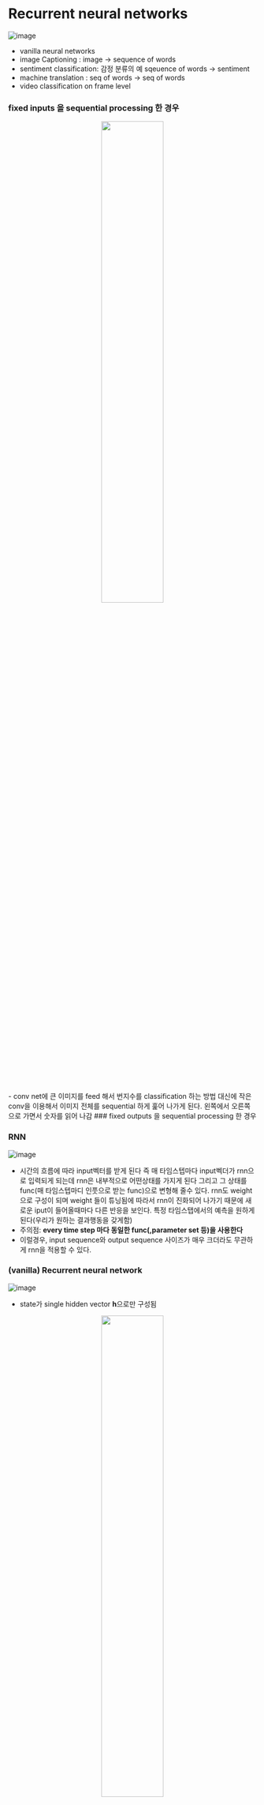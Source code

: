 # Recurrent neural networks
![image](https://user-images.githubusercontent.com/56099627/71337998-88925b00-2591-11ea-9e87-60e772815648.png)  
- vanilla neural networks
- image Captioning : image -> sequence of words
- sentiment classification: 감정 분류의 예 sqeuence of words -> sentiment
- machine translation : seq of words -> seq of words
- video classification on frame level

### fixed inputs 을 sequential processing 한 경우
<p align="center"><img width="50%" src="https://user-images.githubusercontent.com/56099627/71338919-fd1ac900-2594-11ea-8cb9-9aa43d0a3e91.png" /></p>  
- conv net에 큰 이미지를 feed 해서 번지수를 classification 하는 방법 대신에 작은 conv을 이용해서 이미지 전체를 sequential 하게 훑어 나가게 된다. 왼쪽에서 오른쪽으로 가면서 숫자를 읽어 나감
### fixed outputs 을 sequential processing 한 경우

### RNN
![image](https://user-images.githubusercontent.com/56099627/71339634-6b608b00-2597-11ea-97d6-35ea75eb2b3b.png)  
- 시간의 흐름에 따라 input벡터를 받게 된다 즉 매 타임스텝마다 input벡더가 rnn으로 입력되게 되는데 rnn은 내부적으로 어떤상태를 가지게 된다 그리고 그 상태를 func(매 타임스텝마디 인풋으로 받는 func)으로 변형해 줄수 있다. rnn도 weight으로 구성이 되며 weight 들이 튜닝됨에 따라서 rnn이 진화되어 나가기 때문에 새로운 iput이 들어올때마다 다른 반응을 보인다. 특정 타임스탭에서의 예측을 원하게 된다(우리가 원하는 결과행동을 갖게함)  
- 주의점: **every time step 마다 동일한 func(,parameter set 등)을 사용한다**  
- 이럴경우, input sequence와 output sequence 사이즈가 매우 크더라도 무관하게 rnn을 적용할 수 있다.

### (vanilla) Recurrent neural network
![image](https://user-images.githubusercontent.com/56099627/71340037-ce065680-2598-11ea-86fc-b62b8489ccc7.png)  
- state가 single hidden vector **h**으로만 구성됨
<p align="center"><img width="50%" src="https://user-images.githubusercontent.com/56099627/71340452-402b6b00-259a-11ea-8b88-50e730790c44.png" /></p>  
-예측값과 타겟값 사이 오차(sofmax 함수를 통해 오차 구함)를 구하고 backpropagatioin을 해주어 gradient을 통해 학습해 나간다.
- every time step 마다 동일한 parameter set을 사용해야 하므로 W_hy, W_hh, W_xh가 매 단계에서 사용하는 피라미터가 동일하다
- 
<div class="colorscripter-code" style="color:#f0f0f0;font-family:Consolas, 'Liberation Mono', Menlo, Courier, monospace !important; position:relative !important;overflow:auto"><table class="colorscripter-code-table" style="margin:0;padding:0;border:none;background-color:#272727;border-radius:4px;" cellspacing="0" cellpadding="0"><tr><td style="padding:6px;border-right:2px solid #4f4f4f"><div style="margin:0;padding:0;word-break:normal;text-align:right;color:#aaa;font-family:Consolas, 'Liberation Mono', Menlo, Courier, monospace !important;line-height:130%"><div style="line-height:130%">1</div><div style="line-height:130%">2</div><div style="line-height:130%">3</div><div style="line-height:130%">4</div><div style="line-height:130%">5</div><div style="line-height:130%">6</div><div style="line-height:130%">7</div><div style="line-height:130%">8</div><div style="line-height:130%">9</div><div style="line-height:130%">10</div><div style="line-height:130%">11</div><div style="line-height:130%">12</div><div style="line-height:130%">13</div><div style="line-height:130%">14</div><div style="line-height:130%">15</div><div style="line-height:130%">16</div><div style="line-height:130%">17</div><div style="line-height:130%">18</div><div style="line-height:130%">19</div><div style="line-height:130%">20</div><div style="line-height:130%">21</div><div style="line-height:130%">22</div><div style="line-height:130%">23</div><div style="line-height:130%">24</div><div style="line-height:130%">25</div><div style="line-height:130%">26</div><div style="line-height:130%">27</div><div style="line-height:130%">28</div><div style="line-height:130%">29</div><div style="line-height:130%">30</div><div style="line-height:130%">31</div><div style="line-height:130%">32</div><div style="line-height:130%">33</div><div style="line-height:130%">34</div><div style="line-height:130%">35</div><div style="line-height:130%">36</div><div style="line-height:130%">37</div><div style="line-height:130%">38</div><div style="line-height:130%">39</div><div style="line-height:130%">40</div><div style="line-height:130%">41</div><div style="line-height:130%">42</div><div style="line-height:130%">43</div><div style="line-height:130%">44</div><div style="line-height:130%">45</div><div style="line-height:130%">46</div><div style="line-height:130%">47</div><div style="line-height:130%">48</div><div style="line-height:130%">49</div><div style="line-height:130%">50</div><div style="line-height:130%">51</div><div style="line-height:130%">52</div><div style="line-height:130%">53</div><div style="line-height:130%">54</div><div style="line-height:130%">55</div><div style="line-height:130%">56</div><div style="line-height:130%">57</div><div style="line-height:130%">58</div><div style="line-height:130%">59</div><div style="line-height:130%">60</div><div style="line-height:130%">61</div><div style="line-height:130%">62</div><div style="line-height:130%">63</div><div style="line-height:130%">64</div><div style="line-height:130%">65</div><div style="line-height:130%">66</div><div style="line-height:130%">67</div><div style="line-height:130%">68</div><div style="line-height:130%">69</div><div style="line-height:130%">70</div><div style="line-height:130%">71</div><div style="line-height:130%">72</div><div style="line-height:130%">73</div><div style="line-height:130%">74</div><div style="line-height:130%">75</div><div style="line-height:130%">76</div><div style="line-height:130%">77</div><div style="line-height:130%">78</div><div style="line-height:130%">79</div><div style="line-height:130%">80</div><div style="line-height:130%">81</div><div style="line-height:130%">82</div><div style="line-height:130%">83</div><div style="line-height:130%">84</div><div style="line-height:130%">85</div><div style="line-height:130%">86</div><div style="line-height:130%">87</div><div style="line-height:130%">88</div><div style="line-height:130%">89</div><div style="line-height:130%">90</div><div style="line-height:130%">91</div><div style="line-height:130%">92</div><div style="line-height:130%">93</div><div style="line-height:130%">94</div><div style="line-height:130%">95</div><div style="line-height:130%">96</div><div style="line-height:130%">97</div><div style="line-height:130%">98</div><div style="line-height:130%">99</div><div style="line-height:130%">100</div><div style="line-height:130%">101</div><div style="line-height:130%">102</div><div style="line-height:130%">103</div><div style="line-height:130%">104</div><div style="line-height:130%">105</div><div style="line-height:130%">106</div><div style="line-height:130%">107</div><div style="line-height:130%">108</div><div style="line-height:130%">109</div><div style="line-height:130%">110</div><div style="line-height:130%">111</div><div style="line-height:130%">112</div><div style="line-height:130%">113</div><div style="line-height:130%">114</div><div style="line-height:130%">115</div><div style="line-height:130%">116</div><div style="line-height:130%">117</div><div style="line-height:130%">118</div><div style="line-height:130%">119</div><div style="line-height:130%">120</div><div style="line-height:130%">121</div><div style="line-height:130%">122</div><div style="line-height:130%">123</div><div style="line-height:130%">124</div><div style="line-height:130%">125</div><div style="line-height:130%">126</div><div style="line-height:130%">127</div><div style="line-height:130%">128</div><div style="line-height:130%">129</div><div style="line-height:130%">130</div><div style="line-height:130%">131</div><div style="line-height:130%">132</div><div style="line-height:130%">133</div><div style="line-height:130%">134</div><div style="line-height:130%">135</div><div style="line-height:130%">136</div><div style="line-height:130%">137</div><div style="line-height:130%">138</div><div style="line-height:130%">139</div><div style="line-height:130%">140</div><div style="line-height:130%">141</div><div style="line-height:130%">142</div><div style="line-height:130%">143</div><div style="line-height:130%">144</div><div style="line-height:130%">145</div><div style="line-height:130%">146</div><div style="line-height:130%">147</div><div style="line-height:130%">148</div><div style="line-height:130%">149</div><div style="line-height:130%">150</div><div style="line-height:130%">151</div><div style="line-height:130%">152</div><div style="line-height:130%">153</div><div style="line-height:130%">154</div><div style="line-height:130%">155</div><div style="line-height:130%">156</div><div style="line-height:130%">157</div><div style="line-height:130%">158</div><div style="line-height:130%">159</div><div style="line-height:130%">160</div><div style="line-height:130%">161</div><div style="line-height:130%">162</div><div style="line-height:130%">163</div><div style="line-height:130%">164</div><div style="line-height:130%">165</div><div style="line-height:130%">166</div><div style="line-height:130%">167</div><div style="line-height:130%">168</div><div style="line-height:130%">169</div><div style="line-height:130%">170</div><div style="line-height:130%">171</div><div style="line-height:130%">172</div><div style="line-height:130%">173</div><div style="line-height:130%">174</div><div style="line-height:130%">175</div><div style="line-height:130%">176</div></div></td><td style="padding:6px 0;text-align:left"><div style="margin:0;padding:0;color:#f0f0f0;font-family:Consolas, 'Liberation Mono', Menlo, Courier, monospace !important;line-height:130%"><div style="padding:0 6px; white-space:pre; line-height:130%">Skip&nbsp;to&nbsp;content</div><div style="padding:0 6px; white-space:pre; line-height:130%">&nbsp;</div><div style="padding:0 6px; white-space:pre; line-height:130%">Search…</div><div style="padding:0 6px; white-space:pre; line-height:130%">All&nbsp;gists</div><div style="padding:0 6px; white-space:pre; line-height:130%">Back&nbsp;to&nbsp;GitHub</div><div style="padding:0 6px; white-space:pre; line-height:130%">@hihijimin&nbsp;</div><div style="padding:0 6px; white-space:pre; line-height:130%">@MinjeJeon&nbsp;MinjeJeon<span style="color:#0086b3"></span><span style="color:#ff3399">/</span>min<span style="color:#0086b3"></span><span style="color:#ff3399">-</span>char<span style="color:#0086b3"></span><span style="color:#ff3399">-</span>rnn.py</div><div style="padding:0 6px; white-space:pre; line-height:130%">forked&nbsp;<span style="color:#ff3399">from</span>&nbsp;karpathy<span style="color:#0086b3"></span><span style="color:#ff3399">/</span>min<span style="color:#0086b3"></span><span style="color:#ff3399">-</span>char<span style="color:#0086b3"></span><span style="color:#ff3399">-</span>rnn.py</div><div style="padding:0 6px; white-space:pre; line-height:130%">Last&nbsp;active&nbsp;<span style="color:#c10aff">8</span>&nbsp;months&nbsp;ago&nbsp;•&nbsp;Report&nbsp;abuse</div><div style="padding:0 6px; white-space:pre; line-height:130%"><span style="color:#c10aff">1</span></div><div style="padding:0 6px; white-space:pre; line-height:130%"><span style="color:#c10aff">3</span></div><div style="padding:0 6px; white-space:pre; line-height:130%">&nbsp;Code&nbsp;Revisions&nbsp;<span style="color:#c10aff">16</span>&nbsp;Stars&nbsp;<span style="color:#c10aff">1</span>&nbsp;Forks&nbsp;<span style="color:#c10aff">3</span></div><div style="padding:0 6px; white-space:pre; line-height:130%"><span style="color:#0086b3"></span><span style="color:#ff3399">&lt;</span>script&nbsp;src<span style="color:#0086b3"></span><span style="color:#ff3399">=</span><span style="color:#ffd500">"https://gist.github.com/MinjeJeon/8f50693f0a986419ab2dda35753acb1f.js"</span><span style="color:#0086b3"></span><span style="color:#ff3399">&gt;</span><span style="color:#0086b3"></span><span style="color:#ff3399">&lt;</span><span style="color:#0086b3"></span><span style="color:#ff3399">/</span>script<span style="color:#0086b3"></span><span style="color:#ff3399">&gt;</span></div><div style="padding:0 6px; white-space:pre; line-height:130%">&nbsp;&nbsp;</div><div style="padding:0 6px; white-space:pre; line-height:130%">min<span style="color:#0086b3"></span><span style="color:#ff3399">-</span>char<span style="color:#0086b3"></span><span style="color:#ff3399">-</span>rnn&nbsp;한글&nbsp;주석&nbsp;추가</div><div style="padding:0 6px; white-space:pre; line-height:130%">&nbsp;min<span style="color:#0086b3"></span><span style="color:#ff3399">-</span>char<span style="color:#0086b3"></span><span style="color:#ff3399">-</span>rnn.py</div><div style="padding:0 6px; white-space:pre; line-height:130%"><span style="color:#ffd500">""</span><span style="color:#ffd500">"</span></div><div style="padding:0 6px; white-space:pre; line-height:130%"><span style="color:#ffd500">Minimal&nbsp;character-level&nbsp;Vanilla&nbsp;RNN&nbsp;model.&nbsp;Written&nbsp;by&nbsp;Andrej&nbsp;Karpathy&nbsp;(@karpathy)</span></div><div style="padding:0 6px; white-space:pre; line-height:130%"><span style="color:#ffd500">BSD&nbsp;license</span></div><div style="padding:0 6px; white-space:pre; line-height:130%"><span style="color:#ffd500">python&nbsp;3에서&nbsp;실행&nbsp;가능하도록&nbsp;수정,&nbsp;한글&nbsp;해설&nbsp;추가</span></div><div style="padding:0 6px; white-space:pre; line-height:130%"><span style="color:#ffd500">"</span><span style="color:#ffd500">""</span></div><div style="padding:0 6px; white-space:pre; line-height:130%"><span style="color:#ff3399">import</span>&nbsp;numpy&nbsp;as&nbsp;np</div><div style="padding:0 6px; white-space:pre; line-height:130%">&nbsp;</div><div style="padding:0 6px; white-space:pre; line-height:130%"><span style="color:#999999">#&nbsp;데이터를&nbsp;불러오고,&nbsp;글자-벡터&nbsp;간&nbsp;상호&nbsp;변환&nbsp;매핑&nbsp;준비&nbsp;</span></div><div style="padding:0 6px; white-space:pre; line-height:130%">data&nbsp;<span style="color:#0086b3"></span><span style="color:#ff3399">=</span>&nbsp;<span style="color:#4be6fa">open</span>(<span style="color:#ffd500">'input.txt'</span>,&nbsp;<span style="color:#ffd500">'r'</span>).read()&nbsp;<span style="color:#999999">#&nbsp;텍스트&nbsp;파일&nbsp;로드</span></div><div style="padding:0 6px; white-space:pre; line-height:130%">chars&nbsp;<span style="color:#0086b3"></span><span style="color:#ff3399">=</span>&nbsp;list(set(data))&nbsp;<span style="color:#999999">#&nbsp;텍스트&nbsp;파일에서&nbsp;고유한&nbsp;문자&nbsp;추출&nbsp;</span></div><div style="padding:0 6px; white-space:pre; line-height:130%">data_size,&nbsp;vocab_size&nbsp;<span style="color:#0086b3"></span><span style="color:#ff3399">=</span>&nbsp;<span style="color:#4be6fa">len</span>(data),&nbsp;<span style="color:#4be6fa">len</span>(chars)</div><div style="padding:0 6px; white-space:pre; line-height:130%"><span style="color:#4be6fa">print</span>(<span style="color:#ffd500">'데이터는&nbsp;{}개의&nbsp;글자로&nbsp;되어&nbsp;있고,&nbsp;{}개의&nbsp;고유한&nbsp;문자가&nbsp;있습니다.'</span>.<span style="color:#4be6fa">format</span>(data_size,&nbsp;vocab_size))</div><div style="padding:0 6px; white-space:pre; line-height:130%"><span style="color:#4be6fa">print</span>(repr(<span style="color:#ffd500">''</span>.join(sorted(<span style="color:#4be6fa">str</span>(x)&nbsp;<span style="color:#ff3399">for</span>&nbsp;x&nbsp;<span style="color:#ff3399">in</span>&nbsp;chars))))&nbsp;<span style="color:#999999">#&nbsp;추출된&nbsp;고유한&nbsp;글자들을&nbsp;알파벳&nbsp;순서대로&nbsp;출력</span></div><div style="padding:0 6px; white-space:pre; line-height:130%">&nbsp;</div><div style="padding:0 6px; white-space:pre; line-height:130%"><span style="color:#999999">#&nbsp;고유한&nbsp;글자들(a,b,c,d...)을&nbsp;숫자(1,2,3,4...)에&nbsp;매핑하는&nbsp;사전과,&nbsp;반대&nbsp;기능을&nbsp;수행하는&nbsp;사전을&nbsp;만듦</span></div><div style="padding:0 6px; white-space:pre; line-height:130%">char_to_ix&nbsp;<span style="color:#0086b3"></span><span style="color:#ff3399">=</span>&nbsp;{&nbsp;ch:i&nbsp;<span style="color:#ff3399">for</span>&nbsp;i,ch&nbsp;<span style="color:#ff3399">in</span>&nbsp;enumerate(chars)&nbsp;}</div><div style="padding:0 6px; white-space:pre; line-height:130%">ix_to_char&nbsp;<span style="color:#0086b3"></span><span style="color:#ff3399">=</span>&nbsp;{&nbsp;i:ch&nbsp;<span style="color:#ff3399">for</span>&nbsp;i,ch&nbsp;<span style="color:#ff3399">in</span>&nbsp;enumerate(chars)&nbsp;}</div><div style="padding:0 6px; white-space:pre; line-height:130%">&nbsp;</div><div style="padding:0 6px; white-space:pre; line-height:130%"><span style="color:#999999">#&nbsp;하이퍼파라미터&nbsp;설정</span></div><div style="padding:0 6px; white-space:pre; line-height:130%">hidden_size&nbsp;<span style="color:#0086b3"></span><span style="color:#ff3399">=</span>&nbsp;<span style="color:#c10aff">100</span>&nbsp;<span style="color:#999999">#&nbsp;hidden&nbsp;state의&nbsp;뉴런&nbsp;갯수</span></div><div style="padding:0 6px; white-space:pre; line-height:130%">seq_length&nbsp;<span style="color:#0086b3"></span><span style="color:#ff3399">=</span>&nbsp;<span style="color:#c10aff">25</span>&nbsp;<span style="color:#999999">#&nbsp;학습시킬&nbsp;때&nbsp;한번에&nbsp;불러올&nbsp;글자&nbsp;수이자&nbsp;RNN을&nbsp;펼쳤을&nbsp;때의&nbsp;단계&nbsp;</span></div><div style="padding:0 6px; white-space:pre; line-height:130%">learning_rate&nbsp;<span style="color:#0086b3"></span><span style="color:#ff3399">=</span>&nbsp;1e<span style="color:#0086b3"></span><span style="color:#ff3399">-</span><span style="color:#c10aff">1</span>&nbsp;<span style="color:#999999">#&nbsp;학습속도,&nbsp;가중치를&nbsp;조정할&nbsp;때&nbsp;이동할&nbsp;간격</span></div><div style="padding:0 6px; white-space:pre; line-height:130%">&nbsp;</div><div style="padding:0 6px; white-space:pre; line-height:130%"><span style="color:#999999">#&nbsp;모델&nbsp;파라미터&nbsp;초기화(가중치는&nbsp;작은&nbsp;수의&nbsp;랜덤한&nbsp;값,&nbsp;bias는&nbsp;0으로&nbsp;초기화)</span></div><div style="padding:0 6px; white-space:pre; line-height:130%">Wxh&nbsp;<span style="color:#0086b3"></span><span style="color:#ff3399">=</span>&nbsp;np.random.randn(hidden_size,&nbsp;vocab_size)<span style="color:#0086b3"></span><span style="color:#ff3399">*</span><span style="color:#c10aff">0.</span><span style="color:#c10aff">01</span>&nbsp;<span style="color:#999999">#&nbsp;input&nbsp;to&nbsp;hidden&nbsp;(100,25)</span></div><div style="padding:0 6px; white-space:pre; line-height:130%">Whh&nbsp;<span style="color:#0086b3"></span><span style="color:#ff3399">=</span>&nbsp;np.random.randn(hidden_size,&nbsp;hidden_size)<span style="color:#0086b3"></span><span style="color:#ff3399">*</span><span style="color:#c10aff">0.</span><span style="color:#c10aff">01</span>&nbsp;<span style="color:#999999">#&nbsp;hidden&nbsp;to&nbsp;hidden&nbsp;(100,100)</span></div><div style="padding:0 6px; white-space:pre; line-height:130%">Why&nbsp;<span style="color:#0086b3"></span><span style="color:#ff3399">=</span>&nbsp;np.random.randn(vocab_size,&nbsp;hidden_size)<span style="color:#0086b3"></span><span style="color:#ff3399">*</span><span style="color:#c10aff">0.</span><span style="color:#c10aff">01</span>&nbsp;<span style="color:#999999">#&nbsp;hidden&nbsp;to&nbsp;output&nbsp;(25,100)</span></div><div style="padding:0 6px; white-space:pre; line-height:130%">bh&nbsp;<span style="color:#0086b3"></span><span style="color:#ff3399">=</span>&nbsp;np.zeros((hidden_size,&nbsp;<span style="color:#c10aff">1</span>))&nbsp;<span style="color:#999999">#&nbsp;hidden&nbsp;bias&nbsp;(100,1)</span></div><div style="padding:0 6px; white-space:pre; line-height:130%">by&nbsp;<span style="color:#0086b3"></span><span style="color:#ff3399">=</span>&nbsp;np.zeros((vocab_size,&nbsp;<span style="color:#c10aff">1</span>))&nbsp;<span style="color:#999999">#&nbsp;output&nbsp;bias&nbsp;(25,1)</span></div><div style="padding:0 6px; white-space:pre; line-height:130%">&nbsp;</div><div style="padding:0 6px; white-space:pre; line-height:130%"><span style="color:#ff3399">def</span>&nbsp;lossFun(inputs,&nbsp;targets,&nbsp;hprev):</div><div style="padding:0 6px; white-space:pre; line-height:130%">&nbsp;&nbsp;<span style="color:#ffd500">""</span><span style="color:#ffd500">"</span></div><div style="padding:0 6px; white-space:pre; line-height:130%"><span style="color:#ffd500">&nbsp;&nbsp;inputs,targets&nbsp;are&nbsp;both&nbsp;list&nbsp;of&nbsp;integers.</span></div><div style="padding:0 6px; white-space:pre; line-height:130%"><span style="color:#ffd500">&nbsp;&nbsp;hprev&nbsp;is&nbsp;Hx1&nbsp;array&nbsp;of&nbsp;initial&nbsp;hidden&nbsp;state</span></div><div style="padding:0 6px; white-space:pre; line-height:130%"><span style="color:#ffd500">&nbsp;&nbsp;returns&nbsp;the&nbsp;loss,&nbsp;gradients&nbsp;on&nbsp;model&nbsp;parameters,&nbsp;and&nbsp;last&nbsp;hidden&nbsp;state</span></div><div style="padding:0 6px; white-space:pre; line-height:130%"><span style="color:#ffd500">&nbsp;&nbsp;inputs,&nbsp;targets는&nbsp;모두&nbsp;숫자&nbsp;인덱스의&nbsp;리스트이다.</span></div><div style="padding:0 6px; white-space:pre; line-height:130%"><span style="color:#ffd500">&nbsp;&nbsp;hprev는&nbsp;H(hidden_size)x1의&nbsp;array,&nbsp;이전&nbsp;학습에서&nbsp;반환한&nbsp;마지막&nbsp;hidden&nbsp;state임</span></div><div style="padding:0 6px; white-space:pre; line-height:130%"><span style="color:#ffd500">&nbsp;&nbsp;forward&nbsp;pass(손실값&nbsp;계산),&nbsp;backward&nbsp;pass(그래디언트&nbsp;계산)를&nbsp;모두&nbsp;수행한&nbsp;후&nbsp;</span></div><div style="padding:0 6px; white-space:pre; line-height:130%"><span style="color:#ffd500">&nbsp;&nbsp;손실값,&nbsp;각각의&nbsp;가중치에&nbsp;대한&nbsp;그래디언트,&nbsp;그리고&nbsp;다음&nbsp;반복&nbsp;때&nbsp;사용할&nbsp;마지막&nbsp;hidden&nbsp;state를&nbsp;반환함.</span></div><div style="padding:0 6px; white-space:pre; line-height:130%"><span style="color:#ffd500">&nbsp;&nbsp;"</span><span style="color:#ffd500">""</span></div><div style="padding:0 6px; white-space:pre; line-height:130%">&nbsp;&nbsp;xs,&nbsp;hs,&nbsp;ys,&nbsp;ps&nbsp;<span style="color:#0086b3"></span><span style="color:#ff3399">=</span>&nbsp;{},&nbsp;{},&nbsp;{},&nbsp;{}</div><div style="padding:0 6px; white-space:pre; line-height:130%">&nbsp;&nbsp;hs[<span style="color:#0086b3"></span><span style="color:#ff3399">-</span><span style="color:#c10aff">1</span>]&nbsp;<span style="color:#0086b3"></span><span style="color:#ff3399">=</span>&nbsp;np.copy(hprev)</div><div style="padding:0 6px; white-space:pre; line-height:130%">&nbsp;&nbsp;loss&nbsp;<span style="color:#0086b3"></span><span style="color:#ff3399">=</span>&nbsp;<span style="color:#c10aff">0</span></div><div style="padding:0 6px; white-space:pre; line-height:130%">&nbsp;&nbsp;<span style="color:#999999">#&nbsp;forward&nbsp;pass(손실값&nbsp;계산)</span></div><div style="padding:0 6px; white-space:pre; line-height:130%">&nbsp;&nbsp;<span style="color:#ff3399">for</span>&nbsp;t&nbsp;<span style="color:#ff3399">in</span>&nbsp;<span style="color:#4be6fa">range</span>(<span style="color:#4be6fa">len</span>(inputs)):</div><div style="padding:0 6px; white-space:pre; line-height:130%">&nbsp;&nbsp;&nbsp;&nbsp;xs[t]&nbsp;<span style="color:#0086b3"></span><span style="color:#ff3399">=</span>&nbsp;np.zeros((vocab_size,<span style="color:#c10aff">1</span>))&nbsp;<span style="color:#999999">#&nbsp;1-of-k(one-hot)&nbsp;형태로&nbsp;변환.&nbsp;모든&nbsp;값이&nbsp;0인&nbsp;array&nbsp;준비</span></div><div style="padding:0 6px; white-space:pre; line-height:130%">&nbsp;&nbsp;&nbsp;&nbsp;xs[t][inputs[t]]&nbsp;<span style="color:#0086b3"></span><span style="color:#ff3399">=</span>&nbsp;<span style="color:#c10aff">1</span>&nbsp;<span style="color:#999999">#&nbsp;해당하는&nbsp;글자에만&nbsp;값을&nbsp;1로&nbsp;설정&nbsp;-&nbsp;[0,&nbsp;...,&nbsp;0,&nbsp;1,&nbsp;0,&nbsp;...,&nbsp;0]</span></div><div style="padding:0 6px; white-space:pre; line-height:130%">&nbsp;&nbsp;&nbsp;&nbsp;hs[t]&nbsp;<span style="color:#0086b3"></span><span style="color:#ff3399">=</span>&nbsp;np.tanh(np.dot(Wxh,&nbsp;xs[t])&nbsp;<span style="color:#0086b3"></span><span style="color:#ff3399">+</span>&nbsp;np.dot(Whh,&nbsp;hs[t<span style="color:#0086b3"></span><span style="color:#ff3399">-</span><span style="color:#c10aff">1</span>])&nbsp;<span style="color:#0086b3"></span><span style="color:#ff3399">+</span>&nbsp;bh)&nbsp;<span style="color:#999999">#&nbsp;hidden&nbsp;state&nbsp;업데이트</span></div><div style="padding:0 6px; white-space:pre; line-height:130%">&nbsp;&nbsp;&nbsp;&nbsp;ys[t]&nbsp;<span style="color:#0086b3"></span><span style="color:#ff3399">=</span>&nbsp;np.dot(Why,&nbsp;hs[t])&nbsp;<span style="color:#0086b3"></span><span style="color:#ff3399">+</span>&nbsp;by&nbsp;<span style="color:#999999">#&nbsp;다음&nbsp;글자가&nbsp;어떤&nbsp;글자가&nbsp;나올지에&nbsp;가능성을&nbsp;표시한&nbsp;array(정규화되지&nbsp;않음)</span></div><div style="padding:0 6px; white-space:pre; line-height:130%">&nbsp;&nbsp;&nbsp;&nbsp;ps[t]&nbsp;<span style="color:#0086b3"></span><span style="color:#ff3399">=</span>&nbsp;np.exp(ys[t])&nbsp;<span style="color:#0086b3"></span><span style="color:#ff3399">/</span>&nbsp;np.sum(np.exp(ys[t]))&nbsp;<span style="color:#999999">#&nbsp;softmax로&nbsp;각&nbsp;글자의&nbsp;등장&nbsp;가능성을&nbsp;확률로&nbsp;표시</span></div><div style="padding:0 6px; white-space:pre; line-height:130%">&nbsp;&nbsp;&nbsp;&nbsp;loss&nbsp;<span style="color:#0086b3"></span><span style="color:#ff3399">+</span><span style="color:#0086b3"></span><span style="color:#ff3399">=</span>&nbsp;<span style="color:#0086b3"></span><span style="color:#ff3399">-</span>np.log(ps[t][targets[t],<span style="color:#c10aff">0</span>])&nbsp;<span style="color:#999999">#&nbsp;cross-entropy를&nbsp;이용하여&nbsp;정답과&nbsp;비교하여&nbsp;손실값&nbsp;판정</span></div><div style="padding:0 6px; white-space:pre; line-height:130%">&nbsp;&nbsp;<span style="color:#999999">#&nbsp;backward&nbsp;pass(그래디언트&nbsp;계산)</span></div><div style="padding:0 6px; white-space:pre; line-height:130%">&nbsp;&nbsp;<span style="color:#999999">#&nbsp;변수&nbsp;초기화</span></div><div style="padding:0 6px; white-space:pre; line-height:130%">&nbsp;&nbsp;dWxh,&nbsp;dWhh,&nbsp;dWhy&nbsp;<span style="color:#0086b3"></span><span style="color:#ff3399">=</span>&nbsp;np.zeros_like(Wxh),&nbsp;np.zeros_like(Whh),&nbsp;np.zeros_like(Why)</div><div style="padding:0 6px; white-space:pre; line-height:130%">&nbsp;&nbsp;dbh,&nbsp;dby&nbsp;<span style="color:#0086b3"></span><span style="color:#ff3399">=</span>&nbsp;np.zeros_like(bh),&nbsp;np.zeros_like(by)</div><div style="padding:0 6px; white-space:pre; line-height:130%">&nbsp;&nbsp;dhnext&nbsp;<span style="color:#0086b3"></span><span style="color:#ff3399">=</span>&nbsp;np.zeros_like(hs[<span style="color:#c10aff">0</span>])</div><div style="padding:0 6px; white-space:pre; line-height:130%">&nbsp;&nbsp;<span style="color:#ff3399">for</span>&nbsp;t&nbsp;<span style="color:#ff3399">in</span>&nbsp;reversed(<span style="color:#4be6fa">range</span>(<span style="color:#4be6fa">len</span>(inputs))):&nbsp;<span style="color:#999999">#forward&nbsp;pass의&nbsp;과정을&nbsp;반대로&nbsp;진행(t=24부터&nbsp;시작)</span></div><div style="padding:0 6px; white-space:pre; line-height:130%">&nbsp;&nbsp;&nbsp;&nbsp;dy&nbsp;<span style="color:#0086b3"></span><span style="color:#ff3399">=</span>&nbsp;np.copy(ps[t])</div><div style="padding:0 6px; white-space:pre; line-height:130%">&nbsp;&nbsp;&nbsp;&nbsp;dy[targets[t]]&nbsp;<span style="color:#0086b3"></span><span style="color:#ff3399">-</span><span style="color:#0086b3"></span><span style="color:#ff3399">=</span>&nbsp;<span style="color:#c10aff">1</span>&nbsp;<span style="color:#999999">#&nbsp;y의&nbsp;그래디언트&nbsp;계산,&nbsp;softmax&nbsp;함수의&nbsp;그래디언트&nbsp;계산</span></div><div style="padding:0 6px; white-space:pre; line-height:130%">&nbsp;&nbsp;&nbsp;&nbsp;dWhy&nbsp;<span style="color:#0086b3"></span><span style="color:#ff3399">+</span><span style="color:#0086b3"></span><span style="color:#ff3399">=</span>&nbsp;np.dot(dy,&nbsp;hs[t].T)&nbsp;</div><div style="padding:0 6px; white-space:pre; line-height:130%">&nbsp;&nbsp;&nbsp;&nbsp;dby&nbsp;<span style="color:#0086b3"></span><span style="color:#ff3399">+</span><span style="color:#0086b3"></span><span style="color:#ff3399">=</span>&nbsp;dy</div><div style="padding:0 6px; white-space:pre; line-height:130%">&nbsp;&nbsp;&nbsp;&nbsp;dh&nbsp;<span style="color:#0086b3"></span><span style="color:#ff3399">=</span>&nbsp;np.dot(Why.T,&nbsp;dy)&nbsp;<span style="color:#0086b3"></span><span style="color:#ff3399">+</span>&nbsp;dhnext&nbsp;<span style="color:#999999">#&nbsp;loss에서&nbsp;사용된&nbsp;h와&nbsp;h를&nbsp;업데이트한&nbsp;계산의&nbsp;그래디언트&nbsp;값을&nbsp;더함</span></div><div style="padding:0 6px; white-space:pre; line-height:130%">&nbsp;&nbsp;&nbsp;&nbsp;dhraw&nbsp;<span style="color:#0086b3"></span><span style="color:#ff3399">=</span>&nbsp;(<span style="color:#c10aff">1</span>&nbsp;<span style="color:#0086b3"></span><span style="color:#ff3399">-</span>&nbsp;hs[t]&nbsp;<span style="color:#0086b3"></span><span style="color:#ff3399">*</span>&nbsp;hs[t])&nbsp;<span style="color:#0086b3"></span><span style="color:#ff3399">*</span>&nbsp;dh&nbsp;<span style="color:#999999">#&nbsp;tanh&nbsp;역전파</span></div><div style="padding:0 6px; white-space:pre; line-height:130%">&nbsp;&nbsp;&nbsp;&nbsp;dbh&nbsp;<span style="color:#0086b3"></span><span style="color:#ff3399">+</span><span style="color:#0086b3"></span><span style="color:#ff3399">=</span>&nbsp;dhraw</div><div style="padding:0 6px; white-space:pre; line-height:130%">&nbsp;&nbsp;&nbsp;&nbsp;dWxh&nbsp;<span style="color:#0086b3"></span><span style="color:#ff3399">+</span><span style="color:#0086b3"></span><span style="color:#ff3399">=</span>&nbsp;np.dot(dhraw,&nbsp;xs[t].T)</div><div style="padding:0 6px; white-space:pre; line-height:130%">&nbsp;&nbsp;&nbsp;&nbsp;dWhh&nbsp;<span style="color:#0086b3"></span><span style="color:#ff3399">+</span><span style="color:#0086b3"></span><span style="color:#ff3399">=</span>&nbsp;np.dot(dhraw,&nbsp;hs[t<span style="color:#0086b3"></span><span style="color:#ff3399">-</span><span style="color:#c10aff">1</span>].T)</div><div style="padding:0 6px; white-space:pre; line-height:130%">&nbsp;&nbsp;&nbsp;&nbsp;dhnext&nbsp;<span style="color:#0086b3"></span><span style="color:#ff3399">=</span>&nbsp;np.dot(Whh.T,&nbsp;dhraw)</div><div style="padding:0 6px; white-space:pre; line-height:130%">&nbsp;&nbsp;<span style="color:#ff3399">for</span>&nbsp;dparam&nbsp;<span style="color:#ff3399">in</span>&nbsp;[dWxh,&nbsp;dWhh,&nbsp;dWhy,&nbsp;dbh,&nbsp;dby]:</div><div style="padding:0 6px; white-space:pre; line-height:130%">&nbsp;&nbsp;&nbsp;&nbsp;np.clip(dparam,&nbsp;<span style="color:#0086b3"></span><span style="color:#ff3399">-</span><span style="color:#c10aff">5</span>,&nbsp;<span style="color:#c10aff">5</span>,&nbsp;out<span style="color:#0086b3"></span><span style="color:#ff3399">=</span>dparam)&nbsp;<span style="color:#999999">#&nbsp;그래디언트&nbsp;발산&nbsp;방지</span></div><div style="padding:0 6px; white-space:pre; line-height:130%">&nbsp;&nbsp;<span style="color:#ff3399">return</span>&nbsp;loss,&nbsp;dWxh,&nbsp;dWhh,&nbsp;dWhy,&nbsp;dbh,&nbsp;dby,&nbsp;hs[<span style="color:#4be6fa">len</span>(inputs)<span style="color:#0086b3"></span><span style="color:#ff3399">-</span><span style="color:#c10aff">1</span>]</div><div style="padding:0 6px; white-space:pre; line-height:130%">&nbsp;</div><div style="padding:0 6px; white-space:pre; line-height:130%"><span style="color:#ff3399">def</span>&nbsp;sample(h,&nbsp;seed_ix,&nbsp;n):</div><div style="padding:0 6px; white-space:pre; line-height:130%">&nbsp;&nbsp;<span style="color:#ffd500">""</span><span style="color:#ffd500">"&nbsp;</span></div><div style="padding:0 6px; white-space:pre; line-height:130%"><span style="color:#ffd500">&nbsp;&nbsp;sample&nbsp;a&nbsp;sequence&nbsp;of&nbsp;integers&nbsp;from&nbsp;the&nbsp;model&nbsp;</span></div><div style="padding:0 6px; white-space:pre; line-height:130%"><span style="color:#ffd500">&nbsp;&nbsp;h&nbsp;is&nbsp;memory&nbsp;state,&nbsp;seed_ix&nbsp;is&nbsp;seed&nbsp;letter&nbsp;for&nbsp;first&nbsp;time&nbsp;step</span></div><div style="padding:0 6px; white-space:pre; line-height:130%"><span style="color:#ffd500">&nbsp;&nbsp;모델에서&nbsp;지정된&nbsp;글자&nbsp;수(n)&nbsp;만큼의&nbsp;글자(숫자의&nbsp;리스트)를&nbsp;출력</span></div><div style="padding:0 6px; white-space:pre; line-height:130%"><span style="color:#ffd500">&nbsp;&nbsp;h&nbsp;는&nbsp;hidden&nbsp;state,&nbsp;seed_ix는&nbsp;주어진&nbsp;첫번째&nbsp;글자</span></div><div style="padding:0 6px; white-space:pre; line-height:130%"><span style="color:#ffd500">&nbsp;&nbsp;"</span><span style="color:#ffd500">""</span></div><div style="padding:0 6px; white-space:pre; line-height:130%">&nbsp;&nbsp;x&nbsp;<span style="color:#0086b3"></span><span style="color:#ff3399">=</span>&nbsp;np.zeros((vocab_size,&nbsp;<span style="color:#c10aff">1</span>))</div><div style="padding:0 6px; white-space:pre; line-height:130%">&nbsp;&nbsp;x[seed_ix]&nbsp;<span style="color:#0086b3"></span><span style="color:#ff3399">=</span>&nbsp;<span style="color:#c10aff">1</span></div><div style="padding:0 6px; white-space:pre; line-height:130%">&nbsp;&nbsp;ixes&nbsp;<span style="color:#0086b3"></span><span style="color:#ff3399">=</span>&nbsp;[]</div><div style="padding:0 6px; white-space:pre; line-height:130%">&nbsp;&nbsp;<span style="color:#ff3399">for</span>&nbsp;t&nbsp;<span style="color:#ff3399">in</span>&nbsp;<span style="color:#4be6fa">range</span>(n):</div><div style="padding:0 6px; white-space:pre; line-height:130%">&nbsp;&nbsp;&nbsp;&nbsp;<span style="color:#999999">#&nbsp;forward&nbsp;pass&nbsp;수행</span></div><div style="padding:0 6px; white-space:pre; line-height:130%">&nbsp;&nbsp;&nbsp;&nbsp;h&nbsp;<span style="color:#0086b3"></span><span style="color:#ff3399">=</span>&nbsp;np.tanh(np.dot(Wxh,&nbsp;x)&nbsp;<span style="color:#0086b3"></span><span style="color:#ff3399">+</span>&nbsp;np.dot(Whh,&nbsp;h)&nbsp;<span style="color:#0086b3"></span><span style="color:#ff3399">+</span>&nbsp;bh)</div><div style="padding:0 6px; white-space:pre; line-height:130%">&nbsp;&nbsp;&nbsp;&nbsp;y&nbsp;<span style="color:#0086b3"></span><span style="color:#ff3399">=</span>&nbsp;np.dot(Why,&nbsp;h)&nbsp;<span style="color:#0086b3"></span><span style="color:#ff3399">+</span>&nbsp;by</div><div style="padding:0 6px; white-space:pre; line-height:130%">&nbsp;&nbsp;&nbsp;&nbsp;p&nbsp;<span style="color:#0086b3"></span><span style="color:#ff3399">=</span>&nbsp;np.exp(y)&nbsp;<span style="color:#0086b3"></span><span style="color:#ff3399">/</span>&nbsp;np.sum(np.exp(y))</div><div style="padding:0 6px; white-space:pre; line-height:130%">&nbsp;</div><div style="padding:0 6px; white-space:pre; line-height:130%">&nbsp;&nbsp;&nbsp;&nbsp;<span style="color:#999999">#&nbsp;샘플링.&nbsp;임의성을&nbsp;부여하기&nbsp;위해&nbsp;argmax대신&nbsp;array&nbsp;p에서&nbsp;주어진&nbsp;확률에&nbsp;의해&nbsp;하나의&nbsp;문자를&nbsp;선택</span></div><div style="padding:0 6px; white-space:pre; line-height:130%">&nbsp;&nbsp;&nbsp;&nbsp;ix&nbsp;<span style="color:#0086b3"></span><span style="color:#ff3399">=</span>&nbsp;np.random.choice(<span style="color:#4be6fa">range</span>(vocab_size),&nbsp;p<span style="color:#0086b3"></span><span style="color:#ff3399">=</span>p.ravel())</div><div style="padding:0 6px; white-space:pre; line-height:130%">&nbsp;</div><div style="padding:0 6px; white-space:pre; line-height:130%">&nbsp;&nbsp;&nbsp;&nbsp;<span style="color:#999999">#&nbsp;다음&nbsp;글자&nbsp;추론을&nbsp;위해&nbsp;샘플링&nbsp;된&nbsp;글자를&nbsp;다음&nbsp;입력으로&nbsp;사용&nbsp;</span></div><div style="padding:0 6px; white-space:pre; line-height:130%">&nbsp;&nbsp;&nbsp;&nbsp;x&nbsp;<span style="color:#0086b3"></span><span style="color:#ff3399">=</span>&nbsp;np.zeros((vocab_size,&nbsp;<span style="color:#c10aff">1</span>))</div><div style="padding:0 6px; white-space:pre; line-height:130%">&nbsp;&nbsp;&nbsp;&nbsp;x[ix]&nbsp;<span style="color:#0086b3"></span><span style="color:#ff3399">=</span>&nbsp;<span style="color:#c10aff">1</span></div><div style="padding:0 6px; white-space:pre; line-height:130%">&nbsp;&nbsp;&nbsp;&nbsp;</div><div style="padding:0 6px; white-space:pre; line-height:130%">&nbsp;&nbsp;&nbsp;&nbsp;<span style="color:#999999">#&nbsp;결과값&nbsp;리스트에&nbsp;추가</span></div><div style="padding:0 6px; white-space:pre; line-height:130%">&nbsp;&nbsp;&nbsp;&nbsp;ixes.append(ix)</div><div style="padding:0 6px; white-space:pre; line-height:130%">&nbsp;&nbsp;<span style="color:#ff3399">return</span>&nbsp;ixes</div><div style="padding:0 6px; white-space:pre; line-height:130%">&nbsp;</div><div style="padding:0 6px; white-space:pre; line-height:130%">&nbsp;</div><div style="padding:0 6px; white-space:pre; line-height:130%">n,&nbsp;p&nbsp;<span style="color:#0086b3"></span><span style="color:#ff3399">=</span>&nbsp;<span style="color:#c10aff">0</span>,&nbsp;<span style="color:#c10aff">0</span>&nbsp;<span style="color:#999999">#&nbsp;&nbsp;반복&nbsp;회수(n)&nbsp;및&nbsp;입력&nbsp;데이터(p)&nbsp;위치&nbsp;초기화&nbsp;</span></div><div style="padding:0 6px; white-space:pre; line-height:130%">&nbsp;</div><div style="padding:0 6px; white-space:pre; line-height:130%"><span style="color:#999999">#&nbsp;Adagrad&nbsp;알고리즘에&nbsp;사용되는&nbsp;메모리&nbsp;변수&nbsp;초기화</span></div><div style="padding:0 6px; white-space:pre; line-height:130%">mWxh,&nbsp;mWhh,&nbsp;mWhy&nbsp;<span style="color:#0086b3"></span><span style="color:#ff3399">=</span>&nbsp;np.zeros_like(Wxh),&nbsp;np.zeros_like(Whh),&nbsp;np.zeros_like(Why)</div><div style="padding:0 6px; white-space:pre; line-height:130%">mbh,&nbsp;mby&nbsp;<span style="color:#0086b3"></span><span style="color:#ff3399">=</span>&nbsp;np.zeros_like(bh),&nbsp;np.zeros_like(by)&nbsp;</div><div style="padding:0 6px; white-space:pre; line-height:130%">smooth_loss&nbsp;<span style="color:#0086b3"></span><span style="color:#ff3399">=</span>&nbsp;<span style="color:#0086b3"></span><span style="color:#ff3399">-</span>np.log(<span style="color:#c10aff">1.</span><span style="color:#c10aff">0</span><span style="color:#ff3399">/</span>vocab_size)<span style="color:#0086b3"></span><span style="color:#ff3399">*</span>seq_length&nbsp;<span style="color:#999999">#&nbsp;학습이&nbsp;이루어지기&nbsp;전의&nbsp;손실값</span></div><div style="padding:0 6px; white-space:pre; line-height:130%"><span style="color:#ff3399">while</span>&nbsp;True:</div><div style="padding:0 6px; white-space:pre; line-height:130%">&nbsp;&nbsp;<span style="color:#999999">#&nbsp;입력데이터&nbsp;준비,&nbsp;텍스트의&nbsp;맨&nbsp;앞쪽부터&nbsp;seq_length만큼씩&nbsp;데이터를&nbsp;준비</span></div><div style="padding:0 6px; white-space:pre; line-height:130%">&nbsp;&nbsp;<span style="color:#999999">#&nbsp;데이터를&nbsp;모두&nbsp;사용하면&nbsp;입력&nbsp;데이터의&nbsp;맨&nbsp;처음으로&nbsp;이동</span></div><div style="padding:0 6px; white-space:pre; line-height:130%">&nbsp;&nbsp;<span style="color:#ff3399">if</span>&nbsp;p<span style="color:#0086b3"></span><span style="color:#ff3399">+</span>seq_length<span style="color:#0086b3"></span><span style="color:#ff3399">+</span><span style="color:#c10aff">1</span>&nbsp;<span style="color:#0086b3"></span><span style="color:#ff3399">&gt;</span><span style="color:#0086b3"></span><span style="color:#ff3399">=</span>&nbsp;<span style="color:#4be6fa">len</span>(data)&nbsp;<span style="color:#ff3399">or</span>&nbsp;n&nbsp;<span style="color:#0086b3"></span><span style="color:#ff3399">=</span><span style="color:#0086b3"></span><span style="color:#ff3399">=</span>&nbsp;<span style="color:#c10aff">0</span>:&nbsp;</div><div style="padding:0 6px; white-space:pre; line-height:130%">&nbsp;&nbsp;&nbsp;&nbsp;hprev&nbsp;<span style="color:#0086b3"></span><span style="color:#ff3399">=</span>&nbsp;np.zeros((hidden_size,<span style="color:#c10aff">1</span>))&nbsp;<span style="color:#999999">#&nbsp;RNN&nbsp;메모리&nbsp;초기화</span></div><div style="padding:0 6px; white-space:pre; line-height:130%">&nbsp;&nbsp;&nbsp;&nbsp;p&nbsp;<span style="color:#0086b3"></span><span style="color:#ff3399">=</span>&nbsp;<span style="color:#c10aff">0</span>&nbsp;<span style="color:#999999">#&nbsp;입력&nbsp;데이터의&nbsp;맨&nbsp;처음으로&nbsp;이동</span></div><div style="padding:0 6px; white-space:pre; line-height:130%">&nbsp;&nbsp;</div><div style="padding:0 6px; white-space:pre; line-height:130%">&nbsp;&nbsp;<span style="color:#999999">#&nbsp;입력(p~p+24번째&nbsp;글자),&nbsp;목표(p+1~p+25번째&nbsp;글자)&nbsp;데이터를&nbsp;준비&nbsp;</span></div><div style="padding:0 6px; white-space:pre; line-height:130%">&nbsp;&nbsp;inputs&nbsp;<span style="color:#0086b3"></span><span style="color:#ff3399">=</span>&nbsp;[char_to_ix[ch]&nbsp;<span style="color:#ff3399">for</span>&nbsp;ch&nbsp;<span style="color:#ff3399">in</span>&nbsp;data[p:p<span style="color:#0086b3"></span><span style="color:#ff3399">+</span>seq_length]]</div><div style="padding:0 6px; white-space:pre; line-height:130%">&nbsp;&nbsp;targets&nbsp;<span style="color:#0086b3"></span><span style="color:#ff3399">=</span>&nbsp;[char_to_ix[ch]&nbsp;<span style="color:#ff3399">for</span>&nbsp;ch&nbsp;<span style="color:#ff3399">in</span>&nbsp;data[p<span style="color:#0086b3"></span><span style="color:#ff3399">+</span><span style="color:#c10aff">1</span>:p<span style="color:#0086b3"></span><span style="color:#ff3399">+</span>seq_length<span style="color:#0086b3"></span><span style="color:#ff3399">+</span><span style="color:#c10aff">1</span>]]</div><div style="padding:0 6px; white-space:pre; line-height:130%">&nbsp;</div><div style="padding:0 6px; white-space:pre; line-height:130%">&nbsp;&nbsp;<span style="color:#999999">#&nbsp;학습을&nbsp;100번&nbsp;반복할&nbsp;때마다&nbsp;학습&nbsp;결과를&nbsp;출력</span></div><div style="padding:0 6px; white-space:pre; line-height:130%">&nbsp;&nbsp;<span style="color:#ff3399">if</span>&nbsp;n&nbsp;%&nbsp;<span style="color:#c10aff">100</span>&nbsp;<span style="color:#0086b3"></span><span style="color:#ff3399">=</span><span style="color:#0086b3"></span><span style="color:#ff3399">=</span>&nbsp;<span style="color:#c10aff">0</span>:</div><div style="padding:0 6px; white-space:pre; line-height:130%">&nbsp;&nbsp;&nbsp;&nbsp;sample_ix&nbsp;<span style="color:#0086b3"></span><span style="color:#ff3399">=</span>&nbsp;sample(hprev,&nbsp;inputs[<span style="color:#c10aff">0</span>],&nbsp;<span style="color:#c10aff">200</span>)&nbsp;<span style="color:#999999">#지금까지&nbsp;학습한&nbsp;RNN을&nbsp;이용하여&nbsp;숫자의&nbsp;리스트를&nbsp;출력</span></div><div style="padding:0 6px; white-space:pre; line-height:130%">&nbsp;&nbsp;&nbsp;&nbsp;txt&nbsp;<span style="color:#0086b3"></span><span style="color:#ff3399">=</span>&nbsp;<span style="color:#ffd500">''</span>.join(ix_to_char[ix]&nbsp;<span style="color:#ff3399">for</span>&nbsp;ix&nbsp;<span style="color:#ff3399">in</span>&nbsp;sample_ix)</div><div style="padding:0 6px; white-space:pre; line-height:130%">&nbsp;&nbsp;&nbsp;&nbsp;<span style="color:#4be6fa">print</span>(<span style="color:#ffd500">'----\n&nbsp;%s&nbsp;\n----'</span>&nbsp;%&nbsp;(txt,&nbsp;))</div><div style="padding:0 6px; white-space:pre; line-height:130%">&nbsp;</div><div style="padding:0 6px; white-space:pre; line-height:130%">&nbsp;&nbsp;<span style="color:#999999">#&nbsp;손실함수에서&nbsp;손실값과&nbsp;그래디언트를&nbsp;함께&nbsp;계산</span></div><div style="padding:0 6px; white-space:pre; line-height:130%">&nbsp;&nbsp;loss,&nbsp;dWxh,&nbsp;dWhh,&nbsp;dWhy,&nbsp;dbh,&nbsp;dby,&nbsp;hprev&nbsp;<span style="color:#0086b3"></span><span style="color:#ff3399">=</span>&nbsp;lossFun(inputs,&nbsp;targets,&nbsp;hprev)</div><div style="padding:0 6px; white-space:pre; line-height:130%">&nbsp;&nbsp;smooth_loss&nbsp;<span style="color:#0086b3"></span><span style="color:#ff3399">=</span>&nbsp;smooth_loss&nbsp;<span style="color:#0086b3"></span><span style="color:#ff3399">*</span>&nbsp;<span style="color:#c10aff">0.</span><span style="color:#c10aff">999</span>&nbsp;<span style="color:#0086b3"></span><span style="color:#ff3399">+</span>&nbsp;loss&nbsp;<span style="color:#0086b3"></span><span style="color:#ff3399">*</span>&nbsp;<span style="color:#c10aff">0.</span><span style="color:#c10aff">001</span></div><div style="padding:0 6px; white-space:pre; line-height:130%">&nbsp;&nbsp;<span style="color:#ff3399">if</span>&nbsp;n&nbsp;%&nbsp;<span style="color:#c10aff">100</span>&nbsp;<span style="color:#0086b3"></span><span style="color:#ff3399">=</span><span style="color:#0086b3"></span><span style="color:#ff3399">=</span>&nbsp;<span style="color:#c10aff">0</span>:&nbsp;<span style="color:#4be6fa">print</span>(<span style="color:#ffd500">'iter&nbsp;%d,&nbsp;loss:&nbsp;%f'</span>&nbsp;%&nbsp;(n,&nbsp;smooth_loss))&nbsp;<span style="color:#999999">#&nbsp;반복횟수,&nbsp;손실&nbsp;출력</span></div><div style="padding:0 6px; white-space:pre; line-height:130%">&nbsp;&nbsp;</div><div style="padding:0 6px; white-space:pre; line-height:130%">&nbsp;&nbsp;<span style="color:#999999">#&nbsp;Adagrad&nbsp;방식으로&nbsp;파라미터&nbsp;업데이트</span></div><div style="padding:0 6px; white-space:pre; line-height:130%">&nbsp;&nbsp;<span style="color:#ff3399">for</span>&nbsp;param,&nbsp;dparam,&nbsp;mem&nbsp;<span style="color:#ff3399">in</span>&nbsp;zip([Wxh,&nbsp;&nbsp;Whh,&nbsp;&nbsp;Why,&nbsp;&nbsp;bh,&nbsp;&nbsp;by],&nbsp;&nbsp;&nbsp;<span style="color:#999999">#&nbsp;가중치</span></div><div style="padding:0 6px; white-space:pre; line-height:130%">&nbsp;&nbsp;&nbsp;&nbsp;&nbsp;&nbsp;&nbsp;&nbsp;&nbsp;&nbsp;&nbsp;&nbsp;&nbsp;&nbsp;&nbsp;&nbsp;&nbsp;&nbsp;&nbsp;&nbsp;&nbsp;&nbsp;&nbsp;&nbsp;&nbsp;&nbsp;&nbsp;&nbsp;&nbsp;&nbsp;&nbsp;&nbsp;[dWxh,&nbsp;dWhh,&nbsp;dWhy,&nbsp;dbh,&nbsp;dby],&nbsp;&nbsp;<span style="color:#999999">#&nbsp;그래디언트</span></div><div style="padding:0 6px; white-space:pre; line-height:130%">&nbsp;&nbsp;&nbsp;&nbsp;&nbsp;&nbsp;&nbsp;&nbsp;&nbsp;&nbsp;&nbsp;&nbsp;&nbsp;&nbsp;&nbsp;&nbsp;&nbsp;&nbsp;&nbsp;&nbsp;&nbsp;&nbsp;&nbsp;&nbsp;&nbsp;&nbsp;&nbsp;&nbsp;&nbsp;&nbsp;&nbsp;&nbsp;[mWxh,&nbsp;mWhh,&nbsp;mWhy,&nbsp;mbh,&nbsp;mby]):&nbsp;<span style="color:#999999">#&nbsp;메모리&nbsp;</span></div><div style="padding:0 6px; white-space:pre; line-height:130%">&nbsp;&nbsp;&nbsp;&nbsp;mem&nbsp;<span style="color:#0086b3"></span><span style="color:#ff3399">+</span><span style="color:#0086b3"></span><span style="color:#ff3399">=</span>&nbsp;dparam&nbsp;<span style="color:#0086b3"></span><span style="color:#ff3399">*</span>&nbsp;dparam</div><div style="padding:0 6px; white-space:pre; line-height:130%">&nbsp;&nbsp;&nbsp;&nbsp;param&nbsp;<span style="color:#0086b3"></span><span style="color:#ff3399">+</span><span style="color:#0086b3"></span><span style="color:#ff3399">=</span>&nbsp;<span style="color:#0086b3"></span><span style="color:#ff3399">-</span>learning_rate&nbsp;<span style="color:#0086b3"></span><span style="color:#ff3399">*</span>&nbsp;dparam&nbsp;<span style="color:#0086b3"></span><span style="color:#ff3399">/</span>&nbsp;np.sqrt(mem&nbsp;<span style="color:#0086b3"></span><span style="color:#ff3399">+</span>&nbsp;1e<span style="color:#0086b3"></span><span style="color:#ff3399">-</span><span style="color:#c10aff">8</span>)&nbsp;<span style="color:#999999">#&nbsp;실제&nbsp;파라메터&nbsp;업데이트</span></div><div style="padding:0 6px; white-space:pre; line-height:130%">&nbsp;</div><div style="padding:0 6px; white-space:pre; line-height:130%">&nbsp;&nbsp;p&nbsp;<span style="color:#0086b3"></span><span style="color:#ff3399">+</span><span style="color:#0086b3"></span><span style="color:#ff3399">=</span>&nbsp;seq_length&nbsp;<span style="color:#999999">#&nbsp;데이터&nbsp;포인터를&nbsp;seq_length만큼&nbsp;우측으로&nbsp;이동</span></div><div style="padding:0 6px; white-space:pre; line-height:130%">&nbsp;&nbsp;n&nbsp;<span style="color:#0086b3"></span><span style="color:#ff3399">+</span><span style="color:#0086b3"></span><span style="color:#ff3399">=</span>&nbsp;<span style="color:#c10aff">1</span>&nbsp;<span style="color:#999999">#&nbsp;반복횟수&nbsp;카운터</span></div><div style="padding:0 6px; white-space:pre; line-height:130%">@mmecoco</div><div style="padding:0 6px; white-space:pre; line-height:130%">mmecoco&nbsp;commented&nbsp;on&nbsp;<span style="color:#c10aff">5</span>&nbsp;Oct&nbsp;<span style="color:#c10aff">2018</span></div><div style="padding:0 6px; white-space:pre; line-height:130%">잘&nbsp;읽었습니다.</div><div style="padding:0 6px; white-space:pre; line-height:130%">궁금한&nbsp;점이&nbsp;있어서&nbsp;글을&nbsp;남기는데&nbsp;50번줄에서&nbsp;t가&nbsp;0일경우&nbsp;np.dot(Whh,&nbsp;hs[t<span style="color:#0086b3"></span><span style="color:#ff3399">-</span><span style="color:#c10aff">1</span>])&nbsp;<span style="color:#0086b3"></span><span style="color:#ff3399">+</span>&nbsp;bh&nbsp;이&nbsp;부분에서&nbsp;t&nbsp;<span style="color:#0086b3"></span><span style="color:#ff3399">-</span>&nbsp;1의&nbsp;값은&nbsp;<span style="color:#0086b3"></span><span style="color:#ff3399">-</span>1이&nbsp;되는데&nbsp;그럼&nbsp;저&nbsp;값은&nbsp;hprev&nbsp;의&nbsp;값이라&nbsp;생각을&nbsp;하면&nbsp;되는건가요?</div><div style="padding:0 6px; white-space:pre; line-height:130%">감사합니다</div><div style="padding:0 6px; white-space:pre; line-height:130%">&nbsp;</div><div style="padding:0 6px; white-space:pre; line-height:130%">@hihijimin</div><div style="padding:0 6px; white-space:pre; line-height:130%">&nbsp;</div><div style="padding:0 6px; white-space:pre; line-height:130%">Leave&nbsp;a&nbsp;comment</div><div style="padding:0 6px; white-space:pre; line-height:130%">Attach&nbsp;files&nbsp;to&nbsp;your&nbsp;comment</div><div style="padding:0 6px; white-space:pre; line-height:130%">Attach&nbsp;files&nbsp;by&nbsp;dragging&nbsp;<span style="color:#0086b3"></span><span style="color:#ff3399">&amp;</span>&nbsp;dropping,&nbsp;selecting&nbsp;<span style="color:#ff3399">or</span>&nbsp;pasting&nbsp;them.</div><div style="padding:0 6px; white-space:pre; line-height:130%">©&nbsp;<span style="color:#c10aff">2019</span>&nbsp;GitHub,&nbsp;Inc.</div><div style="padding:0 6px; white-space:pre; line-height:130%">Terms</div><div style="padding:0 6px; white-space:pre; line-height:130%">Privacy</div><div style="padding:0 6px; white-space:pre; line-height:130%">Security</div><div style="padding:0 6px; white-space:pre; line-height:130%">Status</div><div style="padding:0 6px; white-space:pre; line-height:130%">Help</div><div style="padding:0 6px; white-space:pre; line-height:130%">Contact&nbsp;GitHub</div><div style="padding:0 6px; white-space:pre; line-height:130%">Pricing</div><div style="padding:0 6px; white-space:pre; line-height:130%">API</div><div style="padding:0 6px; white-space:pre; line-height:130%">Training</div><div style="padding:0 6px; white-space:pre; line-height:130%">Blog</div><div style="padding:0 6px; white-space:pre; line-height:130%">About</div><div style="padding:0 6px; white-space:pre; line-height:130%">&nbsp;</div></div><div style="text-align:right;margin-top:-13px;margin-right:5px;font-size:9px;font-style:italic"><a href="http://colorscripter.com/info#e" target="_blank" style="color:#4f4f4ftext-decoration:none">Colored by Color Scripter</a></div></td><td style="vertical-align:bottom;padding:0 2px 4px 0"><a href="http://colorscripter.com/info#e" target="_blank" style="text-decoration:none;color:white"><span style="font-size:9px;word-break:normal;background-color:#4f4f4f;color:white;border-radius:10px;padding:1px">cs</span></a></td></tr></table></div>









참고  
[1] http://cs231n.stanford.edu/2016/syllabus.html, (설명) Andu song  
[2] https://www.youtube.com/watch?v=2ngo9-YCxzY&t=1623s, cs231n 10강 RNN, LSTM  
[3] https://gist.github.com/MinjeJeon/8f50693f0a986419ab2dda35753acb1f, MinjeJeon/min-char-rnn.py 
